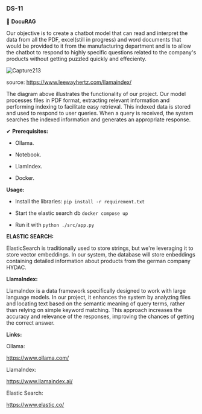 ### DS-11

👏 **DocuRAG**

Our objective is to create a chatbot model that can read and interpret the data from all the PDF, excel(still in progress) and word documents that would be provided to it from the manufacturing department and is to allow the chatbot to respond to highly specific questions related to the company's products without getting puzzled quickly and effecienty.

![Capture213](https://github.com/jwild3/DS-11/assets/169072725/1b9140f9-1b35-4c4e-8dda-0ab90d13d39b)

source: https://www.leewayhertz.com/llamaindex/


The diagram above illustrates the functionality of our project. Our model processes files in PDF format, extracting relevant information and performing indexing to facilitate easy retrieval. This indexed data is stored and used to respond to user queries. When a query is received, the system searches the indexed information and generates an appropriate response.

✔ **Prerequisites:**

- Ollama.

- Notebook.

- LlamIndex.

- Docker.

 **Usage:**

- Install the libraries:  `pip install -r requirement.txt`

- Start the elastic search db `docker compose up`

- Run it with `python ./src/app.py`


**ELASTIC SEARCH:**

ElasticSearch is traditionally used to store strings, but we're leveraging it to store vector embeddings. In our system, the database will store enbeddings containing detailed information about products from the german company HYDAC. 

**LlamaIndex:**

LlamaIndex is a data framework specifically designed to work with large language models. In our project, it enhances the system by analyzing files and locating text based on the semantic meaning of query terms, rather than relying on simple keyword matching. This approach increases the accuracy and relevance of the responses, improving the chances of getting the correct answer.

**Links:**

Ollama:

https://www.ollama.com/

LlamaIndex:

https://www.llamaindex.ai/

Elastic Search:

https://www.elastic.co/
